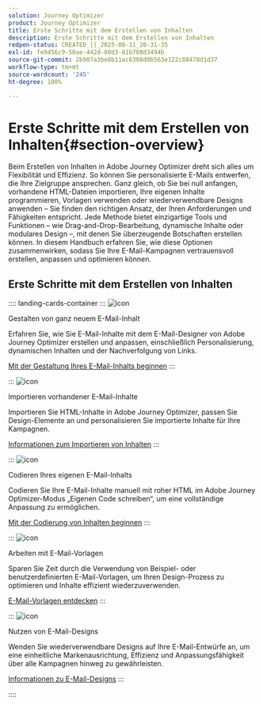 ```yaml
---
solution: Journey Optimizer
product: Journey Optimizer
title: Erste Schritte mit dem Erstellen von Inhalten
description: Erste Schritte mit dem Erstellen von Inhalten
redpen-status: CREATED_||_2025-08-11_20-31-35
exl-id: fe9456c9-50ae-442d-80d3-81b708d3494b
source-git-commit: 2b907a3be8b11ac6308d0b563e122c88478d1d37
workflow-type: tm+mt
source-wordcount: '245'
ht-degree: 100%

---
```


# Erste Schritte mit dem Erstellen von Inhalten{#section-overview}

Beim Erstellen von Inhalten in Adobe Journey Optimizer dreht sich alles um Flexibilität und Effizienz. So können Sie personalisierte E-Mails entwerfen, die Ihre Zielgruppe ansprechen. Ganz gleich, ob Sie bei null anfangen, vorhandene HTML-Dateien importieren, Ihre eigenen Inhalte programmieren, Vorlagen verwenden oder wiederverwendbare Designs anwenden – Sie finden den richtigen Ansatz, der Ihren Anforderungen und Fähigkeiten entspricht. Jede Methode bietet einzigartige Tools und Funktionen – wie Drag-and-Drop-Bearbeitung, dynamische Inhalte oder modulares Design –, mit denen Sie überzeugende Botschaften erstellen können. In diesem Handbuch erfahren Sie, wie diese Optionen zusammenwirken, sodass Sie Ihre E-Mail-Kampagnen vertrauensvoll erstellen, anpassen und optimieren können.

## Erste Schritte mit dem Erstellen von Inhalten

:::: landing-cards-container
:::
![icon](https://cdn.experienceleague.adobe.com/icons/circle-play.svg?lang=de)

Gestalten von ganz neuem E-Mail-Inhalt

Erfahren Sie, wie Sie E-Mail-Inhalte mit dem E-Mail-Designer von Adobe Journey Optimizer erstellen und anpassen, einschließlich Personalisierung, dynamischen Inhalten und der Nachverfolgung von Links.

[Mit der Gestaltung Ihres E-Mail-Inhalts beginnen](../using/email/content-from-scratch.md)
:::

:::
![icon](https://cdn.experienceleague.adobe.com/icons/list-check.svg?lang=de)

Importieren vorhandener E-Mail-Inhalte

Importieren Sie HTML-Inhalte in Adobe Journey Optimizer, passen Sie Design-Elemente an und personalisieren Sie importierte Inhalte für Ihre Kampagnen.

[Informationen zum Importieren von Inhalten](../using/email/existing-content.md)
:::

:::
![icon](https://cdn.experienceleague.adobe.com/icons/code-branch.svg?lang=de)

Codieren Ihres eigenen E-Mail-Inhalts

Codieren Sie Ihre E-Mail-Inhalte manuell mit roher HTML im Adobe Journey Optimizer-Modus „Eigenen Code schreiben“, um eine vollständige Anpassung zu ermöglichen.

[Mit der Codierung von Inhalten beginnen](../using/email/code-content.md)
:::

:::
![icon](https://cdn.experienceleague.adobe.com/icons/puzzle-piece.svg?lang=de)

Arbeiten mit E-Mail-Vorlagen

Sparen Sie Zeit durch die Verwendung von Beispiel- oder benutzerdefinierten E-Mail-Vorlagen, um Ihren Design-Prozess zu optimieren und Inhalte effizient wiederzuverwenden.

[E-Mail-Vorlagen entdecken](../using/email/use-email-templates.md)
:::

:::
![icon](https://cdn.experienceleague.adobe.com/icons/gear.svg?lang=de)

Nutzen von E-Mail-Designs

Wenden Sie wiederverwendbare Designs auf Ihre E-Mail-Entwürfe an, um eine einheitliche Markenausrichtung, Effizienz und Anpassungsfähigkeit über alle Kampagnen hinweg zu gewährleisten.

[Informationen zu E-Mail-Designs](../using/email/apply-email-themes.md)
:::

::::
